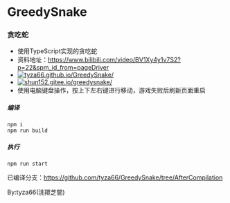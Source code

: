 # GreedySnake
### 贪吃蛇
- 使用TypeScript实现的贪吃蛇
- 资料地址：https://www.bilibili.com/video/BV1Xy4y1v7S2?p=22&spm_id_from=pageDriver
- [![tyza66.github.io/GreedySnake/](https://img.shields.io/badge/tyza66.github.io/GreedySnake/-grey)](https://tyza66.github.io/GreedySnake/)  
- [![shun152.gitee.io/greedysnake/](https://img.shields.io/badge/shun152.gitee.io/greedysnake/-grey)](https://shun152.gitee.io/greedysnake/)  
- 使用电脑键盘操作，按上下左右键进行移动，游戏失败后刷新页面重启

##### 编译
```
npm i
npm run build
```

##### 执行
```
npm run start
```

已编译分支：https://github.com/tyza66/GreedySnake/tree/AfterCompilation

By:tyza66(洮羱芝闇)
